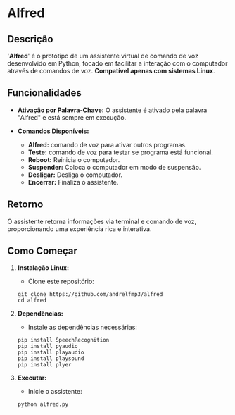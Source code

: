# Alfred

## Descrição

'**Alfred**' é o protótipo de um assistente virtual de comando de voz desenvolvido em Python, focado em facilitar a interação com o computador através de comandos de voz. **Compatível apenas com sistemas Linux**.

## Funcionalidades

- **Ativação por Palavra-Chave:** O assistente é ativado pela palavra "Alfred" e está sempre em execução.
  
- **Comandos Disponíveis:**
  - **Alfred:** comando de voz para ativar outros programas.
  - **Teste:** comando de voz para testar se programa está funcional.
  - **Reboot:** Reinicia o computador.
  - **Suspender:** Coloca o computador em modo de suspensão.
  - **Desligar:** Desliga o computador.
  - **Encerrar:** Finaliza o assistente.

## Retorno

O assistente retorna informações via terminal e comando de voz, proporcionando uma experiência rica e interativa.

## Como Começar

1. **Instalação Linux:**
   - Clone este repositório:
    ```
    git clone https://github.com/andrelfmp3/alfred
    cd alfred
    ```

2. **Dependências:**
   - Instale as dependências necessárias:
    ```
    pip install SpeechRecognition
    pip install pyaudio
    pip install playaudio
    pip install playsound
    pip install plyer
    ```

3. **Executar:**
   - Inicie o assistente:
    ```
    python alfred.py
    ```
